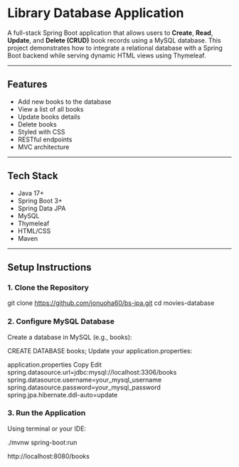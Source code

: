 # Library Database Application

A full-stack Spring Boot application that allows users to **Create**, **Read**, **Update**, and **Delete (CRUD)** book records using a MySQL database. This project demonstrates how to integrate a relational database with a Spring Boot backend while serving dynamic HTML views using Thymeleaf.

---

## Features

-  Add new books to the database
-  View a list of all books
-  Update books details
-  Delete books
-  Styled with CSS
-  RESTful endpoints
-  MVC architecture

---

## Tech Stack

- Java 17+
- Spring Boot 3+
- Spring Data JPA
- MySQL
- Thymeleaf
- HTML/CSS
- Maven

---

## Setup Instructions

### 1. Clone the Repository

git clone https://github.com/jonuoha60/bs-jpa.git
cd movies-database

### 2. Configure MySQL Database
Create a database in MySQL (e.g., books):


CREATE DATABASE books;
Update your application.properties:

application.properties
Copy
Edit
spring.datasource.url=jdbc:mysql://localhost:3306/books
spring.datasource.username=your_mysql_username
spring.datasource.password=your_mysql_password
spring.jpa.hibernate.ddl-auto=update

### 3. Run the Application
Using terminal or your IDE:

./mvnw spring-boot:run

http://localhost:8080/books

